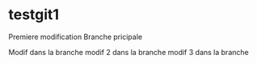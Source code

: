 # testgit1
 Premiere modification Branche pricipale

 Modif dans la branche
 modif 2 dans la branche
 modif 3 dans la branche
 